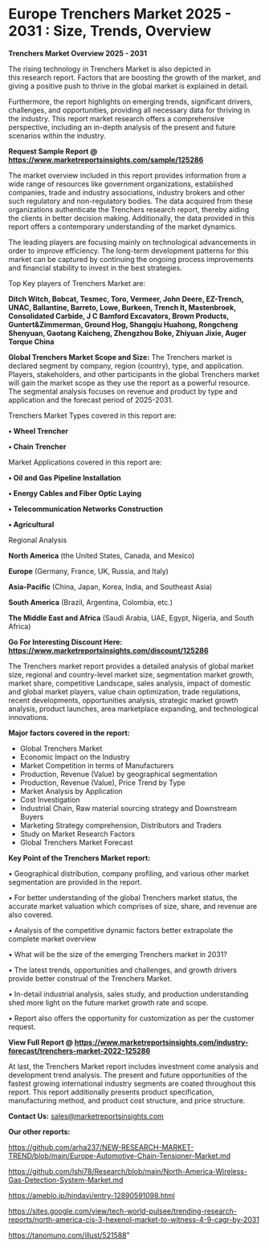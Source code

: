 # Europe Trenchers Market 2025 - 2031 : Size, Trends, Overview

<Strong> Trenchers Market Overview 2025 - 2031</strong>

The rising technology in Trenchers Market is also depicted in this research report. Factors that are boosting the growth of the market, and giving a positive push to thrive in the global market is explained in detail.

Furthermore, the report highlights on emerging trends, significant drivers, challenges, and opportunities, providing all necessary data for thriving in the industry. This report market research offers a comprehensive perspective, including an in-depth analysis of the present and future scenarios within the industry.

<strong>Request Sample Report @ <a href=https://www.marketreportsinsights.com/sample/125286>https://www.marketreportsinsights.com/sample/125286</a></strong>

The market overview included in this report provides information from a wide range of resources like government organizations, established companies, trade and industry associations, industry brokers and other such regulatory and non-regulatory bodies. The data acquired from these organizations authenticate the Trenchers research report, thereby aiding the clients in better decision making. Additionally, the data provided in this report offers a contemporary understanding of the market dynamics.

The leading players are focusing mainly on technological advancements in order to improve efficiency. The long-term development patterns for this market can be captured by continuing the ongoing process improvements and financial stability to invest in the best strategies.

Top Key players of Trenchers Market are:

<strong>Ditch Witch, Bobcat, Tesmec, Toro, Vermeer, John Deere, EZ-Trench, UNAC, Ballantine, Barreto, Lowe, Burkeen, Trench It, Mastenbroek, Consolidated Carbide, J C Bamford Excavators, Brown Products, Guntert&Zimmerman, Ground Hog, Shangqiu Huahong, Rongcheng Shenyuan, Gaotang Kaicheng, Zhengzhou Boke, Zhiyuan Jixie, Auger Torque China</strong>

<strong><b>Global Trenchers Market Scope and Size:</b></strong>
The Trenchers market is declared segment by company, region (country), type, and application. Players, stakeholders, and other participants in the global Trenchers market will gain the market scope as they use the report as a powerful resource. The segmental analysis focuses on revenue and product by type and application and the forecast period of 2025-2031.

Trenchers Market Types covered in this report are:

<strong>• Wheel Trencher

• Chain Trencher</strong>

Market Applications covered in this report are:

<strong>• Oil and Gas Pipeline Installation

• Energy Cables and Fiber Optic Laying

• Telecommunication Networks Construction

• Agricultural</strong> 

Regional Analysis

<strong>North America</strong> (the United States, Canada, and Mexico)

<strong>Europe</strong> (Germany, France, UK, Russia, and Italy)

<strong>Asia-Pacific</strong> (China, Japan, Korea, India, and Southeast Asia)

<strong>South America</strong> (Brazil, Argentina, Colombia, etc.)

<strong>The Middle East and Africa</strong> (Saudi Arabia, UAE, Egypt, Nigeria, and South Africa)

<strong>Go For Interesting Discount Here: <a href=https://www.marketreportsinsights.com/discount/125286>https://www.marketreportsinsights.com/discount/125286</a></strong>

The Trenchers market report provides a detailed analysis of global market size, regional and country-level market size, segmentation market growth, market share, competitive Landscape, sales analysis, impact of domestic and global market players, value chain optimization, trade regulations, recent developments, opportunities analysis, strategic market growth analysis, product launches, area marketplace expanding, and technological innovations.

<strong><b>Major factors covered in the report:</b></strong>
<ul>
  <li>Global Trenchers Market </li>
  <li>Economic Impact on the Industry</li>
  <li>Market Competition in terms of Manufacturers</li>
  <li>Production, Revenue (Value) by geographical segmentation</li>
  <li>Production, Revenue (Value), Price Trend by Type</li>
  <li>Market Analysis by Application</li>
  <li>Cost Investigation</li>
  <li>Industrial Chain, Raw material sourcing strategy and Downstream Buyers</li>
  <li>Marketing Strategy comprehension, Distributors and Traders</li>
  <li>Study on Market Research Factors</li>
  <li>Global Trenchers Market Forecast</li>
</ul>

<strong><b>Key Point of the Trenchers Market report:</b></strong>

• Geographical distribution, company profiling, and various other market segmentation are provided in the report.

• For better understanding of the global Trenchers market status, the accurate market valuation which comprises of size, share, and revenue are also covered.

• Analysis of the competitive dynamic factors better extrapolate the complete market overview

• What will be the size of the emerging Trenchers market in 2031?

• The latest trends, opportunities and challenges, and growth drivers provide better construal of the Trenchers Market.

• In-detail industrial analysis, sales study, and production understanding shed more light on the future market growth rate and scope.

• Report also offers the opportunity for customization as per the customer request.

<strong><b>View Full Report @ <a href=https://www.marketreportsinsights.com/industry-forecast/trenchers-market-2022-125286>https://www.marketreportsinsights.com/industry-forecast/trenchers-market-2022-125286</a></b></strong>


At last, the Trenchers Market report includes investment come analysis and development trend analysis. The present and future opportunities of the fastest growing international industry segments are coated throughout this report. This report additionally presents product specification, manufacturing method, and product cost structure, and price structure.

<strong>Contact Us:</strong>
sales@marketreportsinsights.com

<strong>Our other reports:</strong>

<a href=https://github.com/arha237/NEW-RESEARCH-MARKET-TREND/blob/main/Europe-Automotive-Chain-Tensioner-Market.md>https://github.com/arha237/NEW-RESEARCH-MARKET-TREND/blob/main/Europe-Automotive-Chain-Tensioner-Market.md</a>

<a href=https://github.com/Ishi78/Research/blob/main/North-America-Wireless-Gas-Detection-System-Market.md>https://github.com/Ishi78/Research/blob/main/North-America-Wireless-Gas-Detection-System-Market.md</a>

<a href=https://ameblo.jp/hindavi/entry-12890591098.html>https://ameblo.jp/hindavi/entry-12890591098.html</a>

<a href=https://sites.google.com/view/tech-world-pulsee/trending-research-reports/north-america-cis-3-hexenol-market-to-witness-4-9-cagr-by-2031>https://sites.google.com/view/tech-world-pulsee/trending-research-reports/north-america-cis-3-hexenol-market-to-witness-4-9-cagr-by-2031</a>

<a href=https://tanomuno.com/illust/521588>https://tanomuno.com/illust/521588</a>"
